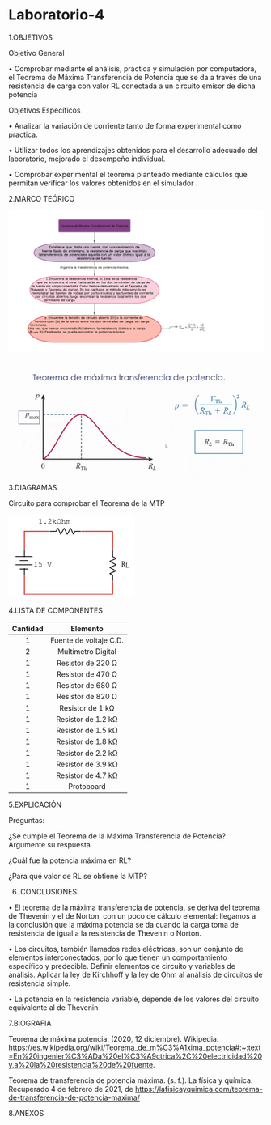 # Laboratorio-4


1.OBJETIVOS

Objetivo  General 

•	Comprobar mediante el análisis,  práctica y simulación por computadora, el Teorema de Máxima Transferencia de Potencia  que se da a través de una resistencia de carga con valor RL conectada a un circuito emisor de dicha potencia

Objetivos Específicos

•	Analizar la variación de corriente tanto de forma experimental como practica.

•	Utilizar todos los aprendizajes obtenidos para el desarrollo adecuado del laboratorio, mejorado el desempeño individual.

•	Comprobar experimental el teorema planteado mediante cálculos que permitan verificar los valores obtenidos en el simulador .

2.MARCO TEÓRICO

![.](https://github.com/Estefania-O/Laboratorio-4/blob/main/img/Teorema_maxima_potencia_transferida.png)

![.](https://github.com/Estefania-O/Laboratorio-4/blob/main/img/Maxima_transferencia_potencia.png)

3.DIAGRAMAS

Circuito para comprobar el Teorema de la MTP

![.](https://github.com/Estefania-O/Laboratorio-4/blob/main/img/Cicuito_guia4.png)

4.LISTA DE COMPONENTES

|**Cantidad**|**Elemento**|
|:-----:|:-----:|
|1|Fuente de voltaje C.D.|
|2|Multímetro Digital|
|1|Resistor de 220 Ω|
|1|Resistor de 470 Ω|
|1|Resistor de 680 Ω|
|1|Resistor de 820 Ω|
|1|Resistor de 1 kΩ|
|1|Resistor de 1.2 kΩ|
|1|Resistor de 1.5 kΩ|
|1|Resistor de 1.8 kΩ|
|1|Resistor de 2.2 kΩ|
|1|Resistor de 3.9 kΩ|
|1|Resistor de 4.7 kΩ|
|1|Protoboard|

5.EXPLICACIÓN

Preguntas:

¿Se cumple el Teorema de la Máxima Transferencia de Potencia? Argumente su respuesta.


¿Cuál fue la potencia máxima en RL?


¿Para qué valor de RL se obtiene la MTP?


6.  CONCLUSIONES:

•	El teorema de la máxima transferencia de potencia, se deriva del teorema de Thevenin y el de Norton, con un poco de cálculo elemental: llegamos a la conclusión que la máxima potencia se da cuando la carga toma de resistencia de igual a la resistencia de Thevenin o Norton.

•	Los circuitos, también llamados redes eléctricas, son un conjunto de elementos interconectados, por lo que tienen un comportamiento específico y predecible. Definir elementos de circuito y variables de análisis. Aplicar la ley de Kirchhoff y la ley de Ohm al análisis de circuitos de resistencia simple.


•	La potencia en la resistencia variable, depende de los valores del circuito equivalente al de Thevenin 


7.BIOGRAFIA

Teorema de máxima potencia. (2020, 12 diciembre). Wikipedia. https://es.wikipedia.org/wiki/Teorema_de_m%C3%A1xima_potencia#:~:text=En%20ingenier%C3%ADa%20el%C3%A9ctrica%2C%20electricidad%20y,a%20la%20resistencia%20de%20fuente.

Teorema de transferencia de potencia máxima. (s. f.). La física y química. Recuperado 4 de febrero de 2021, de https://lafisicayquimica.com/teorema-de-transferencia-de-potencia-maxima/

8.ANEXOS
